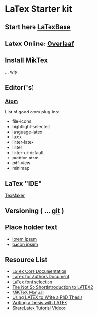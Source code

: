 # LaTex Starter kit

## Start here [LaTexBase](https://latexbase.com)

## Latex Online: [Overleaf](https://www.overleaf.com)

## Install MikTex

... wip

## Editor('s)

### [Atom](https://atom.io/)

List of good atom plug-ins:
* file-icons
* hightlight-selected
* language-latex
* latex
* linter-latex
* linter
* linter-ui-default
* prettier-atom
* pdf-view
* minimap

## LaTex "IDE"

[TexMaker](http://www.xm1math.net/texmaker/index.html)

## Versioning ( ... [git](https://git-scm.com/) )

## Place holder text

* [lorem ipsum](https://loremipsum.io/)
* [bacon ipsum](https://baconipsum.com/)

## Resource List

* [LaTex Core Documentation](https://www.latex-project.org/help/documentation/#source-code-documentation)
* [LaTex for Authors Document](https://www.latex-project.org/help/documentation/usrguide.pdf)
* [LaTex font selection](https://www.latex-project.org/help/documentation/fntguide.pdf)
* [The Not So ShortIntroduction to LATEX2](https://tobi.oetiker.ch/lshort/lshort.pdf)
* [MiKTeX Manual](https://ctan.mirror.norbert-ruehl.de/systems/win32/miktex/doc/2.9/miktex.pdf)
* [Using LATEX to Write a PhD Thesis](https://www.dickimaw-books.com/latex/thesis/thesis-report.pdf)
* [Writing a thesis with LATEX](https://tug.org/pracjourn/2008-1/mori/mori.pdf)
* [ShareLatex Tutorial Videos](https://www.youtube.com/user/ShareLaTeX/videos)
